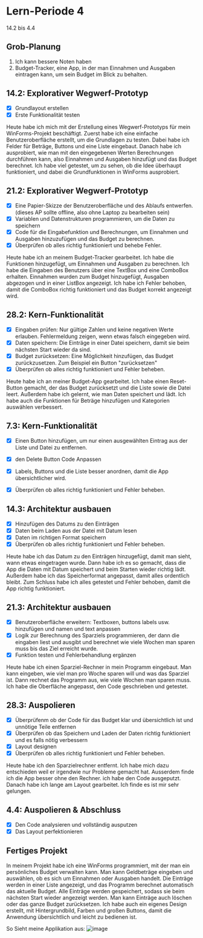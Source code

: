 # Lern-Periode 4

14.2 bis 4.4

## Grob-Planung

1. Ich kann bessere Noten haben
2. Budget-Tracker, eine App, in der man Einnahmen und Ausgaben eintragen kann, um sein Budget im Blick zu behalten.

## 14.2: Explorativer Wegwerf-Prototyp

- [x] Grundlayout erstellen
- [x] Erste Funktionalität testen

Heute habe ich mich mit der Erstellung eines Wegwerf-Prototyps für mein WinForms-Projekt beschäftigt. Zuerst habe ich eine einfache Benutzeroberfläche erstellt, um die Grundlagen zu testen. Dabei habe ich Felder für Beträge, Buttons und eine Liste eingebaut. Danach habe ich ausprobiert, wie man mit den eingegebenen Werten Berechnungen durchführen kann, also Einnahmen und Ausgaben hinzufügt und das Budget berechnet. Ich habe viel getestet, um zu sehen, ob die Idee überhaupt funktioniert, und dabei die Grundfunktionen in WinForms ausprobiert.


## 21.2: Explorativer Wegwerf-Prototyp

- [x] Eine Papier-Skizze der Benutzeroberfläche und des Ablaufs entwerfen. (dieses AP sollte offline, also ohne Laptop zu bearbeiten sein)
- [x] Variablen und Datenstrukturen programmieren, um die Daten zu speichern 
- [x] Code für die Eingabefunktion und Berechnungen, um Einnahmen und Ausgaben hinzuzufügen und das Budget zu berechnen.
- [x] Überprüfen ob alles richtig funktioniert und behebe Fehler.

Heute habe ich an meinem Budget-Tracker gearbeitet. Ich habe die Funktionen hinzugefügt, um Einnahmen und Ausgaben zu berechnen. Ich habe die Eingaben des Benutzers über eine TextBox und eine ComboBox erhalten. Einnahmen wurden zum Budget hinzugefügt, Ausgaben abgezogen und in einer ListBox angezeigt. Ich habe ich Fehler behoben, damit die ComboBox richtig funktioniert und das Budget korrekt angezeigt wird.


## 28.2: Kern-Funktionalität
- [x] Eingaben prüfen: Nur gültige Zahlen und keine negativen Werte erlauben. Fehlermeldung zeigen, wenn etwas falsch eingegeben wird.
- [x] Daten speichern: Die Einträge in einer Datei speichern, damit sie beim nächsten Start wieder da sind.
- [x] Budget zurücksetzen: Eine Möglichkeit hinzufügen, das Budget zurückzusetzen. Zum Beispiel ein Button "zurücksetzen"
- [x] Überprüfen ob alles richtig funktioniert und Fehler beheben.

Heute habe ich an meiner Budget-App gearbeitet. Ich habe einen Reset-Button gemacht, der das Budget zurücksetzt und die Liste sowie die Datei leert. Außerdem habe ich gelernt, wie man Daten speichert und lädt. Ich habe auch die Funktionen für Beträge hinzufügen und Kategorien auswählen verbessert.

## 7.3: Kern-Funktionalität
- [x] Einen Button hinzufügen, um nur einen ausgewählten Eintrag aus der Liste und Datei zu entfernen.
- [x] den Delete Button Code Anpassen
- [x] Labels, Buttons und die Liste besser anordnen, damit die App übersichtlicher wird.
- [x] Überprüfen ob alles richtig funktioniert und Fehler beheben.




## 14.3: Architektur ausbauen
- [x] Hinzufügen des Datums zu den Einträgen
- [x] Daten beim Laden aus der Datei mit Datum lesen
- [x] Daten im richtigen Format speichern
- [x] Überprüfen ob alles richtig funktioniert und Fehler beheben.

Heute habe ich das Datum zu den Einträgen hinzugefügt, damit man sieht, wann etwas eingetragen wurde. Dann habe ich es so gemacht, dass die App die Daten mit Datum speichert und beim Starten wieder richtig lädt. Außerdem habe ich das Speicherformat angepasst, damit alles ordentlich bleibt. Zum Schluss habe ich alles getestet und Fehler behoben, damit die App richtig funktioniert.
      
## 21.3: Architektur ausbauen
- [x] Benutzeroberfläche erweitern: Textboxen, buttons labels usw. hinzufügen und namen und text anpassen
- [x] Logik zur Berechnung des Sparziels programmieren, der dann die eingaben liest und ausgibt und berechnet wie viele Wochen man sparen muss bis das Ziel erreicht wurde.
- [x] Funktion testen und Fehlerbehandlung ergänzen

Heute habe ich einen Sparziel-Rechner in mein Programm eingebaut. Man kann eingeben, wie viel man pro Woche sparen will und was das Sparziel ist. Dann rechnet das Programm aus, wie viele Wochen man sparen muss. Ich habe die Oberfläche angepasst, den Code geschrieben und getestet.


## 28.3: Auspolieren
- [x] Überprüfenm ob der Code für das Budget klar und übersichtlich ist und unnötige Teile entfernen
- [x] Überprüfen ob das Speichern und Laden der Daten richtig funktioniert und es falls nötig verbessern
- [x] Layout designen
- [x] Überprüfen ob alles richtig funktioniert und Fehler beheben.

Heute habe ich den Sparzielrechner entfernt. Ich habe mich dazu entschieden weil er irgendwie nur Probleme gemacht hat. Ausserdem finde ich die App besser ohne den Rechner. ich habe den Code ausgeputzt. Danach habe ich lange am Layout gearbeitet. Ich finde es ist mir sehr gelungen. 

## 4.4: Auspolieren & Abschluss
- [x] Den Code analysieren und vollständig ausputzen
- [x] Das Layout perfektionieren

## Fertiges Projekt
In meinem Projekt habe ich eine WinForms programmiert, mit der man ein persönliches Budget verwalten kann.
Man kann Geldbeträge eingeben und auswählen, ob es sich um Einnahmen oder Ausgaben handelt. Die Einträge werden in einer Liste angezeigt, und das Programm berechnet automatisch das aktuelle Budget. Alle Einträge werden gespeichert, sodass sie beim nächsten Start wieder angezeigt werden. Man kann Einträge auch löschen oder das ganze Budget zurücksetzen. Ich habe auch ein eigenes Design erstellt, mit Hintergrundbild, Farben und großen Buttons, damit die Anwendung übersichtlich und leicht zu bedienen ist.

So Sieht meine Applikation aus:
![image](https://github.com/user-attachments/assets/18eae681-f5f2-4860-a12d-c93f5e06d760)

